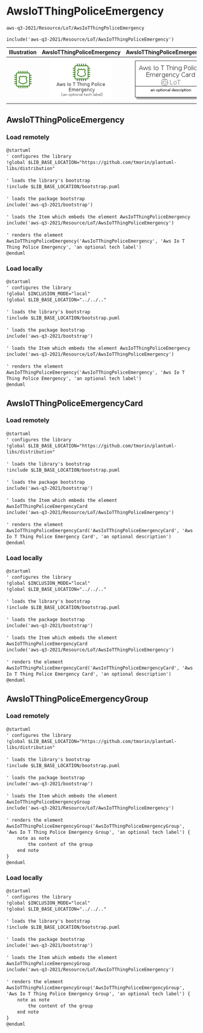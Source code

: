 # AwsIoTThingPoliceEmergency


```text
aws-q3-2021/Resource/LoT/AwsIoTThingPoliceEmergency
```

```text
include('aws-q3-2021/Resource/LoT/AwsIoTThingPoliceEmergency')
```



| Illustration | AwsIoTThingPoliceEmergency | AwsIoTThingPoliceEmergencyCard | AwsIoTThingPoliceEmergencyGroup |
| :---: | :---: | :---: | :---: |
| ![illustration for Illustration](../../../aws-q3-2021/Resource/LoT/AwsIoTThingPoliceEmergency.png) | ![illustration for AwsIoTThingPoliceEmergency](../../../aws-q3-2021/Resource/LoT/AwsIoTThingPoliceEmergency.Local.png) | ![illustration for AwsIoTThingPoliceEmergencyCard](../../../aws-q3-2021/Resource/LoT/AwsIoTThingPoliceEmergencyCard.Local.png) | ![illustration for AwsIoTThingPoliceEmergencyGroup](../../../aws-q3-2021/Resource/LoT/AwsIoTThingPoliceEmergencyGroup.Local.png) |




## AwsIoTThingPoliceEmergency

### Load remotely
```plantuml
@startuml
' configures the library
!global $LIB_BASE_LOCATION="https://github.com/tmorin/plantuml-libs/distribution"

' loads the library's bootstrap
!include $LIB_BASE_LOCATION/bootstrap.puml

' loads the package bootstrap
include('aws-q3-2021/bootstrap')

' loads the Item which embeds the element AwsIoTThingPoliceEmergency
include('aws-q3-2021/Resource/LoT/AwsIoTThingPoliceEmergency')

' renders the element
AwsIoTThingPoliceEmergency('AwsIoTThingPoliceEmergency', 'Aws Io T Thing Police Emergency', 'an optional tech label')
@enduml
```

### Load locally
```plantuml
@startuml
' configures the library
!global $INCLUSION_MODE="local"
!global $LIB_BASE_LOCATION="../../.."

' loads the library's bootstrap
!include $LIB_BASE_LOCATION/bootstrap.puml

' loads the package bootstrap
include('aws-q3-2021/bootstrap')

' loads the Item which embeds the element AwsIoTThingPoliceEmergency
include('aws-q3-2021/Resource/LoT/AwsIoTThingPoliceEmergency')

' renders the element
AwsIoTThingPoliceEmergency('AwsIoTThingPoliceEmergency', 'Aws Io T Thing Police Emergency', 'an optional tech label')
@enduml
```

## AwsIoTThingPoliceEmergencyCard

### Load remotely
```plantuml
@startuml
' configures the library
!global $LIB_BASE_LOCATION="https://github.com/tmorin/plantuml-libs/distribution"

' loads the library's bootstrap
!include $LIB_BASE_LOCATION/bootstrap.puml

' loads the package bootstrap
include('aws-q3-2021/bootstrap')

' loads the Item which embeds the element AwsIoTThingPoliceEmergencyCard
include('aws-q3-2021/Resource/LoT/AwsIoTThingPoliceEmergency')

' renders the element
AwsIoTThingPoliceEmergencyCard('AwsIoTThingPoliceEmergencyCard', 'Aws Io T Thing Police Emergency Card', 'an optional description')
@enduml
```

### Load locally
```plantuml
@startuml
' configures the library
!global $INCLUSION_MODE="local"
!global $LIB_BASE_LOCATION="../../.."

' loads the library's bootstrap
!include $LIB_BASE_LOCATION/bootstrap.puml

' loads the package bootstrap
include('aws-q3-2021/bootstrap')

' loads the Item which embeds the element AwsIoTThingPoliceEmergencyCard
include('aws-q3-2021/Resource/LoT/AwsIoTThingPoliceEmergency')

' renders the element
AwsIoTThingPoliceEmergencyCard('AwsIoTThingPoliceEmergencyCard', 'Aws Io T Thing Police Emergency Card', 'an optional description')
@enduml
```

## AwsIoTThingPoliceEmergencyGroup

### Load remotely
```plantuml
@startuml
' configures the library
!global $LIB_BASE_LOCATION="https://github.com/tmorin/plantuml-libs/distribution"

' loads the library's bootstrap
!include $LIB_BASE_LOCATION/bootstrap.puml

' loads the package bootstrap
include('aws-q3-2021/bootstrap')

' loads the Item which embeds the element AwsIoTThingPoliceEmergencyGroup
include('aws-q3-2021/Resource/LoT/AwsIoTThingPoliceEmergency')

' renders the element
AwsIoTThingPoliceEmergencyGroup('AwsIoTThingPoliceEmergencyGroup', 'Aws Io T Thing Police Emergency Group', 'an optional tech label') {
    note as note
        the content of the group
    end note
}
@enduml
```

### Load locally
```plantuml
@startuml
' configures the library
!global $INCLUSION_MODE="local"
!global $LIB_BASE_LOCATION="../../.."

' loads the library's bootstrap
!include $LIB_BASE_LOCATION/bootstrap.puml

' loads the package bootstrap
include('aws-q3-2021/bootstrap')

' loads the Item which embeds the element AwsIoTThingPoliceEmergencyGroup
include('aws-q3-2021/Resource/LoT/AwsIoTThingPoliceEmergency')

' renders the element
AwsIoTThingPoliceEmergencyGroup('AwsIoTThingPoliceEmergencyGroup', 'Aws Io T Thing Police Emergency Group', 'an optional tech label') {
    note as note
        the content of the group
    end note
}
@enduml
```

